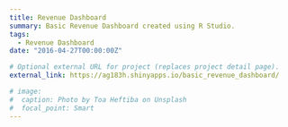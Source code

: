 ```yaml
---
title: Revenue Dashboard
summary: Basic Revenue Dashboard created using R Studio.
tags:
  - Revenue Dashboard
date: "2016-04-27T00:00:00Z"

# Optional external URL for project (replaces project detail page).
external_link: https://ag183h.shinyapps.io/basic_revenue_dashboard/

# image:
#  caption: Photo by Toa Heftiba on Unsplash
#  focal_point: Smart
---
```

